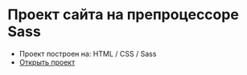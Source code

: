 # Проект сайта на препроцессоре Sass

- Проект построен на: HTML / CSS / Sass
- [Открыть проект](https://mrsergpron.github.io/sass-project/)
